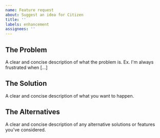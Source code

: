 ```yaml
---
name: Feature request
about: Suggest an idea for Citizen
title: ''
labels: enhancement
assignees: ''
---
```


## The Problem
A clear and concise description of what the problem is. Ex. I'm always frustrated when [...]

## The Solution
A clear and concise description of what you want to happen.

## The Alternatives
A clear and concise description of any alternative solutions or features you've considered.
